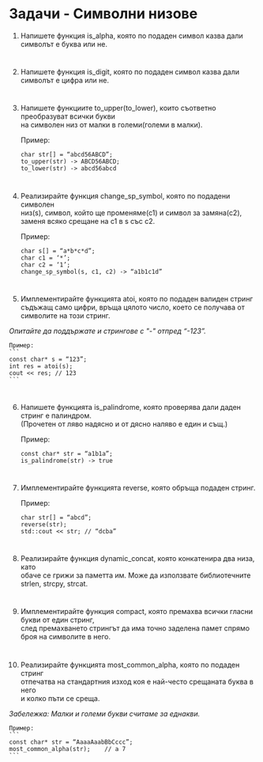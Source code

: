 # **Задачи - Символни низове**

1. Напишете функция is_alpha, която по подаден символ казва дали символът е буква или не.<br>
#
2. Напишете функция is_digit, която по подаден символ казва дали символът е цифра или не.<br>
#
3. Напишете функциите to_upper(to_lower), които съответно преобразуват всички букви<br>
на символен низ от малки в големи(големи в малки).<br>

    Пример:
    ```
    char str[] = “abcd56ABCD”;
    to_upper(str) -> ABCD56ABCD;
    to_lower(str) -> abcd56abcd
    ```
#
4. Реализирайте функция change_sp_symbol, която по подадени символен<br>
низ(s), символ, който ще променяме(c1) и символ за замяна(c2),<br>
заменя всяко срещане на c1 в s със c2.<br>

    Пример:
    ```
    char s[] = “a*b*c*d”;
    char c1 = ‘*’;
    char c2 = ‘1’;
    change_sp_symbol(s, c1, c2) -> “a1b1c1d”
    ```
#
5. Имплементирайте функцията atoi, която по подаден валиден стринг<br>
съдъжащ само цифри, връща цялото число, което се получава от символите на този стринг.<br>

*Oпитайте да поддържате и стрингове с "-" отпред “-123”.*<br>

    Пример:
    ```
    const char* s = “123”;
    int res = atoi(s);
    cout << res; // 123
    ```
#
6. Напишете функцията is_palindrome, която проверява дали даден стринг е палиндром.<br>
(Прочетен от ляво надясно и от дясно наляво е един и същ.)<br>

    Пример:
    ```
    const char* str = “a1b1a”;
    is_palindrome(str) -> true
    ```
#
7. Имплементирайте функцията reverse, която обръща подаден стринг.<br>

    Пример:
    ```
    char str[] = “abcd”;
    reverse(str);
    std::cout << str; // “dcba”
    ```
#
8. Реализирайте функция dynamic_concat, която конкатенира два низа, като<br>
обаче се грижи за паметта им. Може да използвате библиотечните strlen, strcpy, strcat.<br>
#
9. Имплементирайте функция compact, която премахва всички гласни букви от един стринг,<br>
след премахването стрингът да има точно заделена памет спрямо броя на символите в него.<br>
#
10. Реализирайте функцията most_common_alpha, която по подаден стринг<br>
отпечатва на стандартния изход коя е най-често срещаната буква в него<br>
и колко пъти се среща.

*Забележка: Малки и големи букви считаме за еднакви.*

    Пример:
    ```
    const char* str = “AaaaAaabBbCccc”;
    most_common_alpha(str);    // a 7
    ```
#
